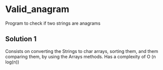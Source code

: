 # Valid_anagram
Program to check if two strings are anagrams

## Solution 1

Consists on converting the Strings to char arrays, sorting them, and them comparing them, by using the Arrays methods. Has a complexity of O (n log(n))
